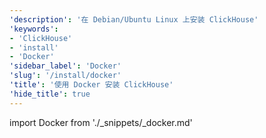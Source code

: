 ```yaml
---
'description': '在 Debian/Ubuntu Linux 上安装 ClickHouse'
'keywords':
- 'ClickHouse'
- 'install'
- 'Docker'
'sidebar_label': 'Docker'
'slug': '/install/docker'
'title': '使用 Docker 安装 ClickHouse'
'hide_title': true
---
```


import Docker from './_snippets/_docker.md'

<Docker/>
